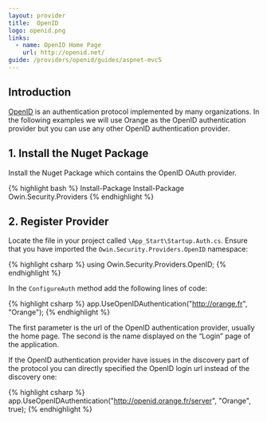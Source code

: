 ```yaml
---
layout: provider
title:  OpenID
logo: openid.png
links:
  - name: OpenID Home Page
    url: http://openid.net/
guide: /providers/openid/guides/aspnet-mvc5
---
```

## Introduction

[OpenID](http://openid.net/) is an authentication protocol implemented by many organizations. In the following examples we will use Orange as the OpenID authentication provider but you can use any other OpenID authentication provider.

## 1. Install the Nuget Package

Install the Nuget Package which contains the OpenID OAuth provider.

{% highlight bash %}
Install-Package Install-Package Owin.Security.Providers
{% endhighlight %}

## 2. Register Provider

Locate the file in your project called `\App_Start\Startup.Auth.cs`. Ensure that you have imported the `Owin.Security.Providers.OpenID` namespace:

{% highlight csharp %}
using Owin.Security.Providers.OpenID;
{% endhighlight %}

In the `ConfigureAuth` method add the following lines of code:

{% highlight csharp %}
app.UseOpenIDAuthentication("http://orange.fr", "Orange");
{% endhighlight %}

The first parameter is the url of the OpenID authentication provider, usually the home page. The second is the name displayed on the “Login” page of the application.

If the OpenID authentication provider have issues in the discovery part of the protocol you can directly specified the OpenID login url instead of the discovery one:

{% highlight csharp %}
app.UseOpenIDAuthentication("http://openid.orange.fr/server", "Orange", true);
{% endhighlight %}
